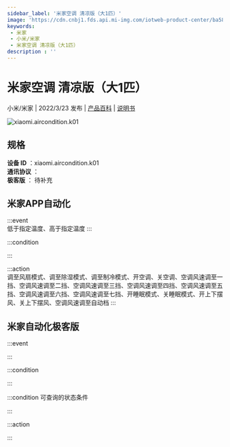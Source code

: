 ```yaml
---
sidebar_label: '米家空调 清凉版（大1匹）'
image: 'https://cdn.cnbj1.fds.api.mi-img.com/iotweb-product-center/ba5814b538e71cb8fcfa24a4975281ba_1644321291325.png?GalaxyAccessKeyId=AKVGLQWBOVIRQ3XLEW&Expires=9223372036854775807&Signature=VkUpfSPwU3QDT3z66JJxKRG8JOA='
keywords: 
 - 米家
 - 小米/米家
 - 米家空调 清凉版（大1匹）
description : ''
---
```

# 米家空调 清凉版（大1匹）

小米/米家 | 2022/3/23 发布 | [产品百科](https://home.mi.com/webapp/content/baike/product/index.html?model=xiaomi.aircondition.k01/) | [说明书](https://home.mi.com/views/introduction.html?model=xiaomi.aircondition.k01&region=cn)

![xiaomi.aircondition.k01](https://cdn.cnbj1.fds.api.mi-img.com/iotweb-product-center/ba5814b538e71cb8fcfa24a4975281ba_1644321291325.png?GalaxyAccessKeyId=AKVGLQWBOVIRQ3XLEW&Expires=9223372036854775807&Signature=VkUpfSPwU3QDT3z66JJxKRG8JOA=)

## 规格  
> 
**设备 ID** ：xiaomi.aircondition.k01  
**通讯协议** ：  
**极客版**  ： 待补充 


## 米家APP自动化  

:::event  
低于指定温度、高于指定温度
:::

:::condition  

:::

:::action   
调至风扇模式、调至除湿模式、调至制冷模式、开空调、关空调、空调风速调至一挡、空调风速调至二挡、空调风速调至三挡、空调风速调至四挡、空调风速调至五挡、空调风速调至六挡、空调风速调至七挡、开睡眠模式、关睡眠模式、开上下摆风、关上下摆风、空调风速调至自动档
:::

## 米家自动化极客版  

:::event  

:::

:::condition  

:::

:::condition 可查询的状态条件  

:::

:::action  

:::

        
